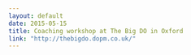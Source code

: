 ```yaml
---
layout: default
date: 2015-05-15
title: Coaching workshop at The Big DO in Oxford
link: "http://thebigdo.dopm.co.uk/"
---
```

